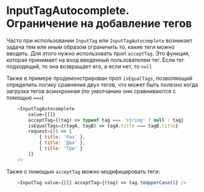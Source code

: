 # InputTagAutocomplete. Ограничение на добавление тегов

Часто при использовании `InputTag` или `InputTagAutocomplete` возникает задача тем или иным образом ограничить то, какие теги можно вводить.
Для этого нужно использовать проп `acceptTag`. Это функция, которая принимает на вход введенный пользователем тег. Если тег подходящий, то она возвращает его, а если нет, то `null`

Также в примере продемонстрирован проп `isEqualTags`, позволяющий определить логику сравнения двух тегов, что может быть полезно когда загрузка тегов асинхронная (по умолчанию они сравниваются с помощью `===`)

```js
    <InputTagAutocomplete
        value={[]}
        acceptTag={(tag) => typeof tag === 'string' ? null : tag}
        isEqualTags={(tagA, tagB) => tagA.title === tagB.title}
        request={() => [
            { title: 'Раз' },
            { title: 'Два' },
            { title: 'Три' }
        ]}
    />
```

Также с помощью `acceptTag` можно модифицировать теги:

```js
    <InputTag value={[]} acceptTag={(tag) => tag.toUpperCase()} />
```
